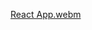 [React App.webm](https://user-images.githubusercontent.com/56014478/207710003-0ee47ba6-96b0-45b4-afee-1c3f77202bc4.webm)
